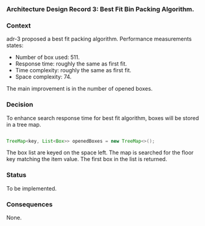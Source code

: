 ### Architecture Design Record 3: Best Fit Bin Packing Algorithm. ###

### Context ###

adr-3 proposed a best fit packing algorithm. Performance measurements states:

* Number of box used: 511.
* Response time: roughly the same as first fit.
* Time complexity: roughly the same as first fit.
* Space complexity: 74.

The main improvement is in the number of opened boxes.

### Decision ###

To enhance search response time for best fit algorithm, boxes will be stored in a tree map.

``` java

TreeMap<key, List<Box>> openedBoxes = new TreeMap<>();

````

The box list are keyed on the space left.
The map is searched for the floor key matching the item value.
The first box in the list is returned.

### Status ###

To be implemented.

### Consequences ###

None.